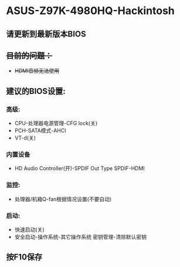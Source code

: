 # ASUS-Z97K-4980HQ-Hackintosh  
## 请更新到最新版本BIOS
## ~~目前的问题：~~
* ~~HDMI音频无法使用~~  
## 建议的BIOS设置:  
### 高级:
* CPU-处理器电源管理-CFG lock(关)   
* PCH-SATA模式-AHCI   
* VT-d(关)  
### 内置设备   
* HD Audio Controller(开)-SPDIF Out Type SPDIF-HDMI  
### 监控:  
* 处理器/机箱Q-fan根据情况设置(不要自动)  
### 启动:  
* 快速启动(关)  
* 安全启动-操作系统-其它操作系统 密钥管理-清除默认密钥  
## 按F10保存
